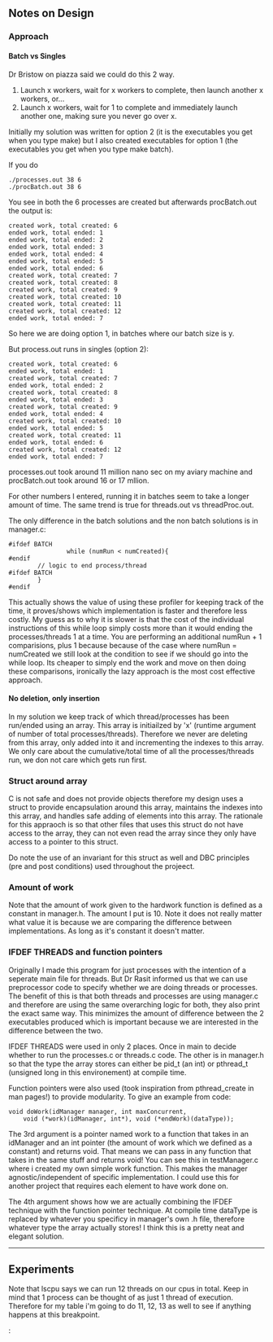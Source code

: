 ## Notes on Design

### Approach

#### Batch vs Singles

Dr Bristow on piazza said we could do this 2 way.

1. Launch x workers, wait for x workers to complete, then launch another x workers, or... 
2. Launch x workers, wait for 1 to complete and immediately launch another one, making sure you never go over x.

Initially my solution was written for option 2 (it is the executables you get when you type make) but I also created executables for option 1 (the executables you get when you type make batch).

If you do 
```
./processes.out 38 6
./procBatch.out 38 6
```

You see in both the 6 processes are created but afterwards procBatch.out the output is:

```
created work, total created: 6
ended work, total ended: 1
ended work, total ended: 2
ended work, total ended: 3
ended work, total ended: 4
ended work, total ended: 5
ended work, total ended: 6
created work, total created: 7
created work, total created: 8
created work, total created: 9
created work, total created: 10
created work, total created: 11
created work, total created: 12
ended work, total ended: 7
```

So here we are doing option 1, in batches where our batch size is y.

But process.out runs in singles (option 2):

```
created work, total created: 6
ended work, total ended: 1
created work, total created: 7
ended work, total ended: 2
created work, total created: 8
ended work, total ended: 3
created work, total created: 9
ended work, total ended: 4
created work, total created: 10
ended work, total ended: 5
created work, total created: 11
ended work, total ended: 6
created work, total created: 12
ended work, total ended: 7
```

processes.out took around 11 million nano sec on my aviary machine and procBatch.out took around 16 or 17 mllion. 

For other numbers I entered, running it in batches seem to take a longer amount of time.
The same trend is true for threads.out vs threadProc.out.

The only difference in the batch solutions and the non batch solutions is in manager.c:

```
#ifdef BATCH
                while (numRun < numCreated){
#endif
		// logic to end process/thread
#ifdef BATCH
		}
#endif
```

This actually shows the value of using these profiler for keeping track of the time, it proves/shows which implementation is faster and therefore less costly.
My guess as to why it is slower is that the cost of the individual instructions of this while loop simply costs more than it would ending the processes/threads 1 at a time. You are performing an additional numRun + 1 comparisions, plus 1 because because of the case where numRun = numCreated we still look at the condition to see if we should go into the while loop. Its cheaper to simply end the work and move on then doing these comparisons, ironically the lazy approach is the most cost effective approach.


#### No deletion, only insertion

In my solution we keep track of which thread/processes has been run/ended using an array.
This array is initiailzed by 'x' (runtime argument of number of total processes/threads).
Therefore we never are deleting from this array, only added into it and incrementing the indexes to this array.
We only care about the cumulative/total time of all the processes/threads run, we don not care which gets run first.

### Struct around array

C is not safe and does not provide objects therefore my design uses a struct to provide encapsulation around this array, maintains the indexes into this array, and handles safe adding of elements into this array. The rationale for this appraoch is so that other files that uses this struct do not have access to the array, they can not even read the array since they only have access to a pointer to this struct.

Do note the use of an invariant for this struct as well and DBC principles (pre and post conditions) used throughout the projeect.

### Amount of work

Note that the amount of work given to the hardwork function is defined as a constant in manager.h. The amount I put is 10. Note it does not really matter what value it is because we are comparing the difference between implementations. As long as it's constant it doesn't matter.

### IFDEF THREADS and function pointers

Originally I made this program for just processes with the intention of a seperate main file for threads.
But Dr Rasit informed us that we can use preprocessor code to specify whether we are doing threads or processes.
The benefit of this is that both threads and processes are using manager.c and therefore are using the same overarching logic for both, they also print the exact same way.
This minimizes the amount of difference between the 2 executables produced which is important because we are interested in the difference between the two.

IFDEF THREADS were used in only 2 places. Once in main to decide whether to run the processes.c or threads.c code. The other is in manager.h so that the type the array stores can either be pid\_t (an int) or pthread\_t (unsigned long in this environement) at compile time.

Function pointers were also used (took inspiration from pthread\_create in man pages!) to provide modularity. To give an example from code:

```
void doWork(idManager manager, int maxConcurrent, 
	void (*work)(idManager, int*), void (*endWork)(dataType)); 
```

The 3rd argument is a pointer named work to a function that takes in an idManager and an int pointer (the amount of work which we defined as a constant) and returns void. That means we can pass in any function that takes in the same stuff and returns void! You can see this in testManager.c where i created my own simple work function. This makes the manager agnostic/independent of specific implementation. I could use this for another project that requires each element to have work done on.

The 4th argument shows how we are actually combining the IFDEF technique with the function pointer technique. At compile time dataType is replaced by whatever you specificy in manager's own .h file, therefore whatever type the array actually stores! I think this is a pretty neat and elegant solution.

---

## Experiments

Note that lscpu says we can run 12 threads on our cpus in total.
Keep in mind that 1 process can be thought of as just 1 thread of execution.
Therefore for my table i'm going to do 11, 12, 13 as well to see if anything happens at this breakpoint.

:


